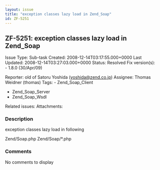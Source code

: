 ```yaml
---
layout: issue
title: "exception classes lazy load in Zend_Soap"
id: ZF-5251
---
```


ZF-5251: exception classes lazy load in Zend\_Soap
--------------------------------------------------

 Issue Type: Sub-task Created: 2008-12-14T03:17:55.000+0000 Last Updated: 2008-12-14T03:27:03.000+0000 Status: Resolved Fix version(s): - 1.8.0 (30/Apr/09)
 
 Reporter:  old of Satoru Yoshida (yoshida@zend.co.jp)  Assignee:  Thomas Weidner (thomas)  Tags: - Zend\_Soap\_Client
- Zend\_Soap\_Server
- Zend\_Soap\_Wsdl
 
 Related issues: 
 Attachments: 
### Description

exception classes lazy load in following

Zend/Soap.php Zend/Soap/\*.php

 

 

### Comments

No comments to display